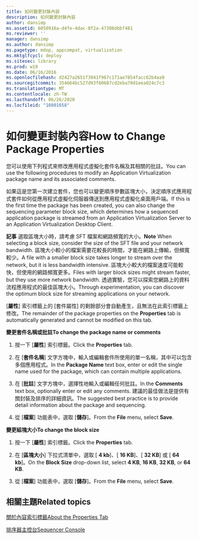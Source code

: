```yaml
---
title: 如何變更封裝內容
description: 如何變更封裝內容
author: dansimp
ms.assetid: 6050916a-d4fe-4dac-8f2a-47308dbbf481
ms.reviewer: ''
manager: dansimp
ms.author: dansimp
ms.pagetype: mdop, appcompat, virtualization
ms.mktglfcycl: deploy
ms.sitesec: library
ms.prod: w10
ms.date: 06/16/2016
ms.openlocfilehash: d2427a2651f3941f967c171ae7854facc62b4aa9
ms.sourcegitcommit: 354664bc527d93f80687cd2eba70d1eea024c7c3
ms.translationtype: MT
ms.contentlocale: zh-TW
ms.lasthandoff: 06/26/2020
ms.locfileid: "10801658"
---
```

# <span data-ttu-id="13945-103">如何變更封裝內容</span><span class="sxs-lookup"><span data-stu-id="13945-103">How to Change Package Properties</span></span>


<span data-ttu-id="13945-104">您可以使用下列程式來修改應用程式虛擬化套件名稱及其相關的批註。</span><span class="sxs-lookup"><span data-stu-id="13945-104">You can use the following procedures to modify an Application Virtualization package name and its associated comments.</span></span>

<span data-ttu-id="13945-105">如果這是您第一次建立套件，您也可以變更順序參數區塊大小，決定順序式應用程式套件如何從應用程式虛擬化伺服器傳送到應用程式虛擬化桌面用戶端。</span><span class="sxs-lookup"><span data-stu-id="13945-105">If this is the first time the package has been created, you can also change the sequencing parameter block size, which determines how a sequenced application package is streamed from an Application Virtualization Server to an Application Virtualization Desktop Client.</span></span>

<span data-ttu-id="13945-106">**記事** 選取區塊大小時，請考慮 SFT 檔案和網路頻寬的大小。</span><span class="sxs-lookup"><span data-stu-id="13945-106">**Note** When selecting a block size, consider the size of the SFT file and your network bandwidth.</span></span> <span data-ttu-id="13945-107">區塊大小較小的檔案需要花較長的時間，才能在網路上傳輸，但頻寬較少。</span><span class="sxs-lookup"><span data-stu-id="13945-107">A file with a smaller block size takes longer to stream over the network, but it is less bandwidth intensive.</span></span> <span data-ttu-id="13945-108">區塊大小較大的檔案速度可能較快，但使用的網路頻寬更多。</span><span class="sxs-lookup"><span data-stu-id="13945-108">Files with larger block sizes might stream faster, but they use more network bandwidth.</span></span> <span data-ttu-id="13945-109">透過實驗，您可以探索您網路上的資料流程應用程式的最佳區塊大小。</span><span class="sxs-lookup"><span data-stu-id="13945-109">Through experimentation, you can discover the optimum block size for streaming applications on your network.</span></span>

 

<span data-ttu-id="13945-110">[**屬性**] 索引標籤上的 [套件屬性] 的剩餘部分會自動產生，且無法在此索引標籤上修改。</span><span class="sxs-lookup"><span data-stu-id="13945-110">The remainder of the package properties on the **Properties** tab is automatically generated and cannot be modified on this tab.</span></span>

**<span data-ttu-id="13945-111">變更套件名稱或批註</span><span class="sxs-lookup"><span data-stu-id="13945-111">To change the package name or comments</span></span>**

1.  <span data-ttu-id="13945-112">按一下 [**屬性**] 索引標籤。</span><span class="sxs-lookup"><span data-stu-id="13945-112">Click the **Properties** tab.</span></span>

2.  <span data-ttu-id="13945-113">在 [**套件名稱**] 文字方塊中，輸入或編輯套件所使用的單一名稱，其中可以包含多個應用程式。</span><span class="sxs-lookup"><span data-stu-id="13945-113">In the **Package Name** text box, enter or edit the single name used for the package, which can contain multiple applications.</span></span>

3.  <span data-ttu-id="13945-114">在 [**批註**] 文字方塊中，選擇性地輸入或編輯任何批註。</span><span class="sxs-lookup"><span data-stu-id="13945-114">In the **Comments** text box, optionally enter or edit any comments.</span></span> <span data-ttu-id="13945-115">建議的最佳做法是提供有關封裝及排序的詳細資訊。</span><span class="sxs-lookup"><span data-stu-id="13945-115">The suggested best practice is to provide detail information about the package and sequencing.</span></span>

4.  <span data-ttu-id="13945-116">從 [**檔案**] 功能表中，選取 [**儲存**]。</span><span class="sxs-lookup"><span data-stu-id="13945-116">From the **File** menu, select **Save**.</span></span>

**<span data-ttu-id="13945-117">變更組塊大小</span><span class="sxs-lookup"><span data-stu-id="13945-117">To change the block size</span></span>**

1.  <span data-ttu-id="13945-118">按一下 [**屬性**] 索引標籤。</span><span class="sxs-lookup"><span data-stu-id="13945-118">Click the **Properties** tab.</span></span>

2.  <span data-ttu-id="13945-119">在 [**區塊大小**] 下拉式清單中，選取 [ **4 kb**]、[ **16 KB**]、[ **32 KB**] 或 [ **64 kb**]。</span><span class="sxs-lookup"><span data-stu-id="13945-119">On the **Block Size** drop-down list, select **4 KB**, **16 KB**, **32 KB**, or **64 KB**.</span></span>

3.  <span data-ttu-id="13945-120">從 [**檔案**] 功能表中，選取 [**儲存**]。</span><span class="sxs-lookup"><span data-stu-id="13945-120">From the **File** menu, select **Save**.</span></span>

## <span data-ttu-id="13945-121">相關主題</span><span class="sxs-lookup"><span data-stu-id="13945-121">Related topics</span></span>


[<span data-ttu-id="13945-122">關於內容索引標籤</span><span class="sxs-lookup"><span data-stu-id="13945-122">About the Properties Tab</span></span>](about-the-properties-tab.md)

[<span data-ttu-id="13945-123">排序器主控台</span><span class="sxs-lookup"><span data-stu-id="13945-123">Sequencer Console</span></span>](sequencer-console.md)

 

 





